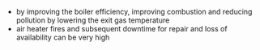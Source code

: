 - by improving the boiler efficiency, improving combustion and reducing pollution by lowering the exit gas temperature
- air heater fires and subsequent downtime for repair and loss of availability can be very high